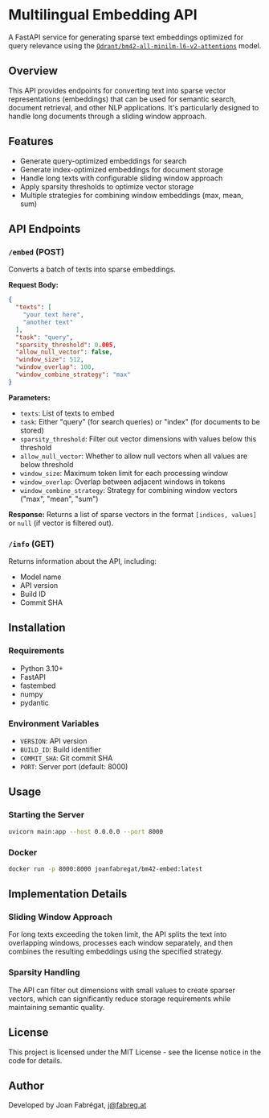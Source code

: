# Multilingual Embedding API

A FastAPI service for generating sparse text embeddings optimized for query relevance using the
[`Qdrant/bm42-all-minilm-l6-v2-attentions`](https://qdrant.tech/articles/bm42/) model.

## Overview

This API provides endpoints for converting text into sparse vector representations (embeddings) that can be used for
semantic search, document retrieval, and other NLP applications. It's particularly designed to handle long documents
through a sliding window approach.

## Features

- Generate query-optimized embeddings for search
- Generate index-optimized embeddings for document storage
- Handle long texts with configurable sliding window approach
- Apply sparsity thresholds to optimize vector storage
- Multiple strategies for combining window embeddings (max, mean, sum)

## API Endpoints

### `/embed` (POST)

Converts a batch of texts into sparse embeddings.

**Request Body:**

```json
{
  "texts": [
    "your text here",
    "another text"
  ],
  "task": "query",
  "sparsity_threshold": 0.005,
  "allow_null_vector": false,
  "window_size": 512,
  "window_overlap": 100,
  "window_combine_strategy": "max"
}
```

**Parameters:**

- `texts`: List of texts to embed
- `task`: Either "query" (for search queries) or "index" (for documents to be stored)
- `sparsity_threshold`: Filter out vector dimensions with values below this threshold
- `allow_null_vector`: Whether to allow null vectors when all values are below threshold
- `window_size`: Maximum token limit for each processing window
- `window_overlap`: Overlap between adjacent windows in tokens
- `window_combine_strategy`: Strategy for combining window vectors ("max", "mean", "sum")

**Response:**
Returns a list of sparse vectors in the format `[indices, values]` or `null` (if vector is filtered out).

### `/info` (GET)

Returns information about the API, including:

- Model name
- API version
- Build ID
- Commit SHA

## Installation

### Requirements

- Python 3.10+
- FastAPI
- fastembed
- numpy
- pydantic

### Environment Variables

- `VERSION`: API version
- `BUILD_ID`: Build identifier
- `COMMIT_SHA`: Git commit SHA
- `PORT`: Server port (default: 8000)

## Usage

### Starting the Server

```bash
uvicorn main:app --host 0.0.0.0 --port 8000
```

### Docker

```bash
docker run -p 8000:8000 joanfabregat/bm42-embed:latest
```

## Implementation Details

### Sliding Window Approach

For long texts exceeding the token limit, the API splits the text into overlapping windows, processes each window
separately, and then combines the resulting embeddings using the specified strategy.

### Sparsity Handling

The API can filter out dimensions with small values to create sparser vectors, which can significantly reduce storage
requirements while maintaining semantic quality.

## License

This project is licensed under the MIT License - see the license notice in the code for details.

## Author

Developed by Joan Fabrégat, j@fabreg.at